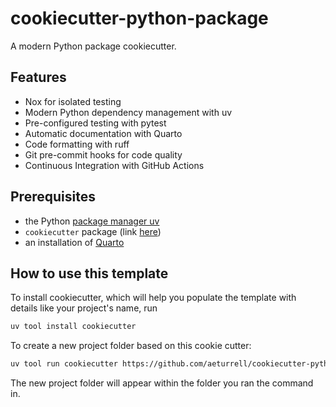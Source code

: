 # cookiecutter-python-package

A modern Python package cookiecutter.

## Features

- Nox for isolated testing
- Modern Python dependency management with uv
- Pre-configured testing with pytest
- Automatic documentation with Quarto
- Code formatting with ruff
- Git pre-commit hooks for code quality
- Continuous Integration with GitHub Actions

## Prerequisites

- the Python [package manager uv](https://docs.astral.sh/uv/)
- `cookiecutter` package (link [here](https://github.com/cookiecutter/cookiecutter))
- an installation of [Quarto](https://quarto.org/)

## How to use this template

To install cookiecutter, which will help you populate the template with details like your project's name, run

```bash
uv tool install cookiecutter
```

To create a new project folder based on this cookie cutter:

```bash
uv tool run cookiecutter https://github.com/aeturrell/cookiecutter-python-package.git
```

The new project folder will appear within the folder you ran the command in.
